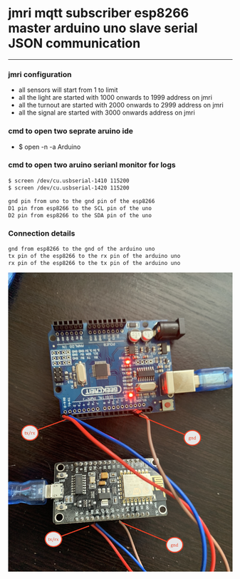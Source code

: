 # jmri mqtt subscriber esp8266 master arduino uno slave serial JSON communication 

---

### jmri configuration 
* all sensors will start from 1 to limit 
* all the light are started with 1000 onwards to 1999 address on jmri
* all the turnout are started with 2000 onwards to 2999 address on jmri
* all the signal are started with 3000 onwards address on jmri


### cmd to open two seprate aruino ide 
* $ open -n -a Arduino

### cmd to open two aruino serianl monitor for logs 
```
$ screen /dev/cu.usbserial-1410 115200
$ screen /dev/cu.usbserial-1420 115200
```

```
gnd pin from uno to the gnd pin of the esp8266 
D1 pin from esp8266 to the SCL pin of the uno 
D2 pin from esp8266 to the SDA pin of the uno 

```

### Connection details 

````
gnd from esp8266 to the gnd of the arduino uno 
tx pin of the esp8266 to the rx pin of the arduino uno 
rx pin of the esp8266 to the tx pin of the arduino uno 

````





![img](/DOCUMENTS/JMRI-MOSQUITTO-MQTT/jmri-mqtt-esp8266-uno-nodes-json-serial/con.JPG)